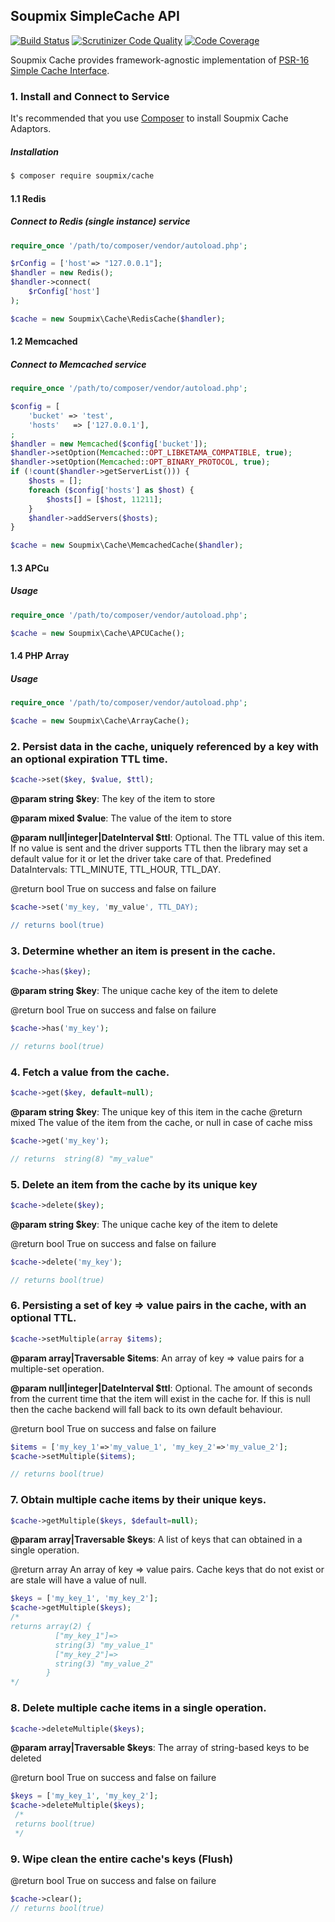 ## Soupmix SimpleCache API

[![Build Status](https://scrutinizer-ci.com/g/soupmix/cache/badges/build.png?b=main)](https://scrutinizer-ci.com/g/soupmix/cache/build-status/main) [![Scrutinizer Code Quality](https://scrutinizer-ci.com/g/soupmix/cache/badges/quality-score.png?b=main)](https://scrutinizer-ci.com/g/soupmix/cache/?branch=main) [![Code Coverage](https://scrutinizer-ci.com/g/soupmix/cache/badges/coverage.png?b=main)](https://scrutinizer-ci.com/g/soupmix/cache/?branch=main)

Soupmix Cache provides framework-agnostic implementation of [PSR-16 Simple Cache Interface](https://github.com/php-fig/fig-standards/blob/master/accepted/PSR-16-simple-cache.md). 

### 1. Install and Connect to Service

It's recommended that you use [Composer](https://getcomposer.org/) to install Soupmix Cache Adaptors.

##### Installation
```bash
$ composer require soupmix/cache
```

#### 1.1 Redis

##### Connect to Redis (single instance) service 

```php
require_once '/path/to/composer/vendor/autoload.php';

$rConfig = ['host'=> "127.0.0.1"];
$handler = new Redis();
$handler->connect(
    $rConfig['host']
);

$cache = new Soupmix\Cache\RedisCache($handler);
```


#### 1.2 Memcached

##### Connect to Memcached service

```php
require_once '/path/to/composer/vendor/autoload.php';

$config = [
    'bucket' => 'test',
    'hosts'   => ['127.0.0.1'],
;
$handler = new Memcached($config['bucket']);
$handler->setOption(Memcached::OPT_LIBKETAMA_COMPATIBLE, true);
$handler->setOption(Memcached::OPT_BINARY_PROTOCOL, true);
if (!count($handler->getServerList())) {
    $hosts = [];
    foreach ($config['hosts'] as $host) {
        $hosts[] = [$host, 11211];
    }
    $handler->addServers($hosts);
}

$cache = new Soupmix\Cache\MemcachedCache($handler);
```


#### 1.3 APCu

##### Usage

```php
require_once '/path/to/composer/vendor/autoload.php';

$cache = new Soupmix\Cache\APCUCache();
```

#### 1.4 PHP Array

##### Usage

```php
require_once '/path/to/composer/vendor/autoload.php';

$cache = new Soupmix\Cache\ArrayCache();
```

### 2. Persist data in the cache, uniquely referenced by a key with an optional expiration TTL time.

```php
$cache->set($key, $value, $ttl);
```

**@param string $key**: The key of the item to store

**@param mixed $value**: The value of the item to store

**@param null|integer|DateInterval $ttl**: Optional. The TTL value of this item. If no value is sent and the driver supports TTL then the library may set a default value for it or let the driver take care of that. Predefined DataIntervals: TTL_MINUTE, TTL_HOUR, TTL_DAY.

@return bool True on success and false on failure


```php
$cache->set('my_key, 'my_value', TTL_DAY);

// returns bool(true)
```

### 3. Determine whether an item is present in the cache.

```php
$cache->has($key);
```

**@param string $key**: The unique cache key of the item to delete

@return bool True on success and false on failure

```php
$cache->has('my_key');

// returns bool(true)
```

### 4. Fetch a value from the cache.

```php
$cache->get($key, default=null);
```

**@param string $key**: The unique key of this item in the cache
@return mixed The value of the item from the cache, or null in case of cache miss

```php
$cache->get('my_key');

// returns  string(8) "my_value"
```

### 5. Delete an item from the cache by its unique key

```php
$cache->delete($key);
```

**@param string $key**: The unique cache key of the item to delete

@return bool True on success and false on failure

```php
$cache->delete('my_key');

// returns bool(true)
```

### 6. Persisting a set of key => value pairs in the cache, with an optional TTL.

```php
$cache->setMultiple(array $items);
```

**@param array|Traversable $items**: An array of key => value pairs for a multiple-set operation.

**@param null|integer|DateInterval $ttl**: Optional. The amount of seconds from the current time that the item will exist in the cache for. If this is null then the cache backend will fall back to its own default behaviour.

@return bool True on success and false on failure

```php
$items = ['my_key_1'=>'my_value_1', 'my_key_2'=>'my_value_2'];
$cache->setMultiple($items);

// returns bool(true)
```

### 7. Obtain multiple cache items by their unique keys.

```php
$cache->getMultiple($keys, $default=null);
```

**@param array|Traversable $keys**: A list of keys that can obtained in a single operation.

@return array An array of key => value pairs. Cache keys that do not exist or are stale will have a value of null.

```php
$keys = ['my_key_1', 'my_key_2'];
$cache->getMultiple($keys);
/*
returns array(2) {
          ["my_key_1"]=>
          string(3) "my_value_1"
          ["my_key_2"]=>
          string(3) "my_value_2"
        }
*/
```

### 8. Delete multiple cache items in a single operation.

```php
$cache->deleteMultiple($keys);
```

**@param array|Traversable $keys**: The array of string-based keys to be deleted

@return bool True on success and false on failure

```php
$keys = ['my_key_1', 'my_key_2'];
$cache->deleteMultiple($keys);
 /*
 returns bool(true)
 */
```


### 9. Wipe clean the entire cache's keys (Flush)

@return bool True on success and false on failure

```php
$cache->clear();
// returns bool(true)
```
